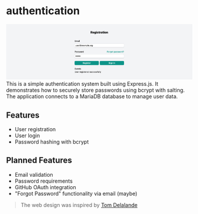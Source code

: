 # authentication
![Screenshot](https://github.com/schererleander/authentication/blob/assets/screenshot.png?raw=true)
This is a simple authentication system built using Express.js. It demonstrates how to securely store passwords using bcrypt with salting. The application connects to a MariaDB database to manage user data.
## Features
- User registration
- User login
- Password hashing with bcrypt

## Planned Features
- Email validation
- Password requirements
- GitHub OAuth integration
- "Forgot Password" functionality via email (maybe)

> The web design was inspired by [Tom Delalande](https://youtu.be/IThLjsDUG0g?si=2tQICmEU2szai8wY)
